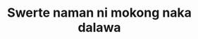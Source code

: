 ---
layout: post
title: Swerte naman ni mokong naka dalawa
duration: '18:25'
view: 252
rate: 2
video: 'https://flashservice.xvideos.com/embedframe/15368731'
category: 
 - pinay
tags: 
 - pinay-sex
 - nagparaos
 - nene
 - mokong
 - fucked
 - jackpot
 - threesome
priority: 0.9
changefreq: daily
---